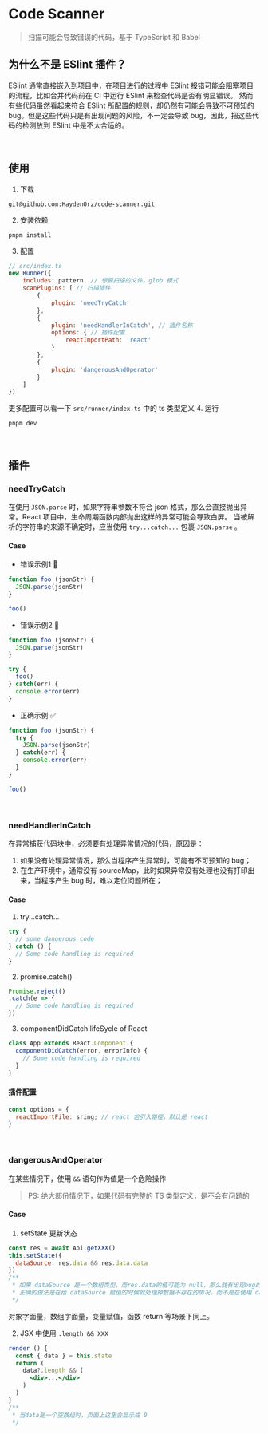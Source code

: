 # Code Scanner
> 扫描可能会导致错误的代码，基于 TypeScript 和 Babel

## 为什么不是 ESlint 插件？
ESlint 通常直接嵌入到项目中，在项目进行的过程中 ESlint 报错可能会阻塞项目的流程，比如合并代码前在 CI 中运行 ESlint 来检查代码是否有明显错误。
然而有些代码虽然看起来符合 ESlint 所配置的规则，却仍然有可能会导致不可预知的 bug。但是这些代码只是有出现问题的风险，不一定会导致 bug，因此，把这些代码的检测放到 ESlint 中是不太合适的。

<br/>

## 使用
1. 下载
```shell
git@github.com:HaydenOrz/code-scanner.git
```
2. 安装依赖
```shell
pnpm install
```
3. 配置
```js
// src/index.ts
new Runner({
    includes: pattern, // 想要扫描的文件，glob 模式
    scanPlugins: [ // 扫描插件
        {
            plugin: 'needTryCatch'
        },
        {
            plugin: 'needHandlerInCatch', // 插件名称
            options: { // 插件配置
                reactImportPath: 'react'
            }
        },
        {
            plugin: 'dangerousAndOperator'
        }
    ]
})
```
更多配置可以看一下 `src/runner/index.ts` 中的 ts 类型定义
4. 运行
```shell
pnpm dev
```

<br/>

## 插件
### needTryCatch
在使用 `JSON.parse` 时，如果字符串参数不符合 json 格式，那么会直接抛出异常。React 项目中，生命周期函数内部抛出这样的异常可能会导致白屏。
当被解析的字符串的来源不确定时，应当使用 `try...catch...` 包裹 `JSON.parse` 。

#### Case
+ 错误示例1 🚫
```js
function foo (jsonStr) {
  JSON.parse(jsonStr)
}

foo()
```
+ 错误示例2 🚫
```js
function foo (jsonStr) {
  JSON.parse(jsonStr)
}

try {
  foo()
} catch(err) {
  console.error(err)
}
```
+ 正确示例 ✅
```js
function foo (jsonStr) {
  try {
    JSON.parse(jsonStr)
  } catch(err) {
    console.error(err)
  }
}

foo()
```

<br/>

### needHandlerInCatch
在异常捕获代码块中，必须要有处理异常情况的代码，原因是：
1. 如果没有处理异常情况，那么当程序产生异常时，可能有不可预知的 bug；
2. 在生产环境中，通常没有 sourceMap，此时如果异常没有处理也没有打印出来，当程序产生 bug 时，难以定位问题所在；

#### Case
1. try...catch...
```js
try {
  // some dangerous code
} catch () {
  // Some code handling is required
}
```
2. promise.catch()
```js
Promise.reject()
.catch(e => {
  // Some code handling is required
})
```
3. componentDidCatch lifeSycle of React
```js
class App extends React.Component {
  componentDidCatch(error, errorInfo) {
    // Some code handling is required
  }
}
```

#### 插件配置
```js
const options = {
  reactImportFile: sring; // react 包引入路径，默认是 react
}
```

<br/>

### dangerousAndOperator
在某些情况下，使用 `&&` 语句作为值是一个危险操作
> PS: 绝大部份情况下，如果代码有完整的 TS 类型定义，是不会有问题的
#### Case
1. setState 更新状态
```js
const res = await Api.getXXX()
this.setState({
  dataSource: res.data && res.data.data
})
/**
 * 如果 dataSource 是一个数组类型，而res.data的值可能为 null，那么就有出现bug的风险，
 * 正确的做法是在给 dataSource 赋值的时候就处理掉数据不存在的情况，而不是在使用 dataSource 的地方去处理 
 */ 
```
对象字面量，数组字面量，变量赋值，函数 return 等场景下同上。

2. JSX 中使用 `.length && XXX`

```jsx
render () {
  const { data } = this.state
  return (
    data?.length && (
      <div>...</div>
    )
  )
}
/**
 * 当data是一个空数组时，页面上这里会显示成 0 
 */
```








